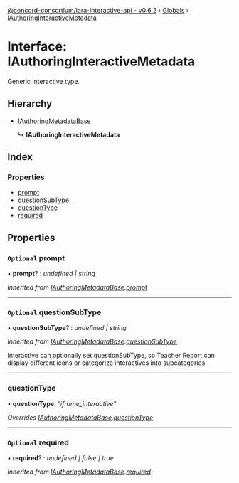 [@concord-consortium/lara-interactive-api - v0.6.2](../README.md) › [Globals](../globals.md) › [IAuthoringInteractiveMetadata](iauthoringinteractivemetadata.md)

# Interface: IAuthoringInteractiveMetadata

Generic interactive type.

## Hierarchy

* [IAuthoringMetadataBase](iauthoringmetadatabase.md)

  ↳ **IAuthoringInteractiveMetadata**

## Index

### Properties

* [prompt](iauthoringinteractivemetadata.md#optional-prompt)
* [questionSubType](iauthoringinteractivemetadata.md#optional-questionsubtype)
* [questionType](iauthoringinteractivemetadata.md#questiontype)
* [required](iauthoringinteractivemetadata.md#optional-required)

## Properties

### `Optional` prompt

• **prompt**? : *undefined | string*

*Inherited from [IAuthoringMetadataBase](iauthoringmetadatabase.md).[prompt](iauthoringmetadatabase.md#optional-prompt)*

___

### `Optional` questionSubType

• **questionSubType**? : *undefined | string*

*Inherited from [IAuthoringMetadataBase](iauthoringmetadatabase.md).[questionSubType](iauthoringmetadatabase.md#optional-questionsubtype)*

Interactive can optionally set questionSubType, so Teacher Report can display different icons
or categorize interactives into subcategories.

___

###  questionType

• **questionType**: *"iframe_interactive"*

*Overrides [IAuthoringMetadataBase](iauthoringmetadatabase.md).[questionType](iauthoringmetadatabase.md#questiontype)*

___

### `Optional` required

• **required**? : *undefined | false | true*

*Inherited from [IAuthoringMetadataBase](iauthoringmetadatabase.md).[required](iauthoringmetadatabase.md#optional-required)*
